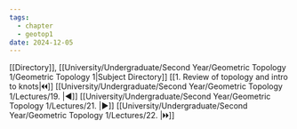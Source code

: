 ```yaml
---
tags:
  - chapter
  - geotop1
date: 2024-12-05
---
```

[[Directory]], [[University/Undergraduate/Second Year/Geometric Topology 1/Geometric Topology 1|Subject Directory]]
[[1. Review of topology and intro to knots|🞀🞀]] [[University/Undergraduate/Second Year/Geometric Topology 1/Lectures/19. |◀]] [[University/Undergraduate/Second Year/Geometric Topology 1/Lectures/21. |▶]] [[University/Undergraduate/Second Year/Geometric Topology 1/Lectures/22. |🞂🞂]]
# 
## 
### 